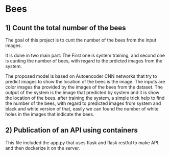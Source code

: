 # Bees

## 1) Count the total number of the bees
The goal of this project is to cunt the number of the bees from the input images.

It is done in two main part:
The First one is system training, and second one is cunting the number of bees, with regard to the prdicted images from the system.

The proposed model is based on Autoencoder CNN networks that try to predict images to show the location of the bees is the image.
The inputs are color images tha provided by the images of the bees from the dataset.
The output of the system is the image that predicted by system and it is show the location of the bees.
after training the system, a simple trick help to find the number of the bees, with regard to predicted images from system and black and white version of that, easily we can found the number of white holes in the images that indicate the bees. 


## 2) Publication of an API using containers

This file included the app.py that uses flask and flask restful to make API. and then dockerize it on the server.


